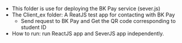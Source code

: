 - This folder is use for deploying the BK Pay service (sever.js)
- The Client_ex folder: A ReatJS test app for contacting with BK Pay
    + Send request to BK Pay and Get the QR code corresponding to student ID
- How to run: run ReactJS app and SeverJS app independently.